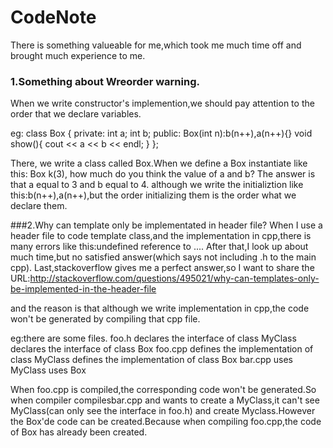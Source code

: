 # CodeNote
There is something valueable for me,which took me much time off and brought much experience to me.

### 1.Something about Wreorder warning.
When we write constructor's implemention,we should pay attention to the order that we declare variables.

eg:
class Box {
private:
    int a;
    int b;
public:
    Box(int n):b(n++),a(n++){}
    void show(){
        cout << a << b << endl;
    }
};

There, we write a class called Box.When we define a Box instantiate like this: Box k(3),
how much do you think the value of a and b?
The answer is that a equal to 3 and b equal to 4.
although we write the initializtion like this:b(n++),a(n++),but the order initializing them is the order what we declare them.

###2.Why can template only be implementated in header file?
When I use a header file to code template class,and the implementation in cpp,there is many errors like this:undefined reference to ....
After that,I look up about much time,but no satisfied answer(which says not including .h to the main cpp).
Last,stackoverflow gives me a perfect answer,so I want to share the URL:http://stackoverflow.com/questions/495021/why-can-templates-only-be-implemented-in-the-header-file

and the reason is that although we write implementation in cpp,the code won't be generated by compiling that cpp file.

eg:there are some files.
foo.h
declares the interface of class MyClass<T>
declares the interface of class Box
foo.cpp
defines the implementation of class MyClass<T>
defines the implementation of class Box
bar.cpp
uses MyClass<int>
uses Box

When foo.cpp is compiled,the corresponding code won't be generated.So when compiler compilesbar.cpp and wants to create a MyClass<int>,it can't see MyClass<T>(can only see the interface in foo.h) and create Myclass<int>.However the Box'de code can be created.Because when compiling foo.cpp,the code of Box has already been created.
